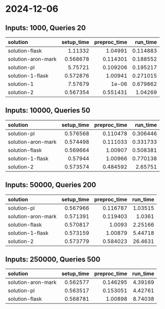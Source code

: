 # 2024-12-06

## Inputs: 1000, Queries 20

| solution           |   setup_time |   preproc_time |   run_time |
|:-------------------|-------------:|---------------:|-----------:|
| solution-flask     |     1.11332  |       1.04991  |   0.114883 |
| solution-aron-mark |     0.568678 |       0.114301 |   0.188552 |
| solution-pl        |     5.75721  |       0.109206 |   0.195217 |
| solution-1-flask   |     0.572876 |       1.00941  |   0.271015 |
| solution-1         |     7.57679  |       1e-06    |   0.679862 |
| solution-2         |     0.567354 |       0.551431 |   1.04269  |

## Inputs: 10000, Queries 50

| solution           |   setup_time |   preproc_time |   run_time |
|:-------------------|-------------:|---------------:|-----------:|
| solution-pl        |     0.576568 |       0.110478 |   0.306446 |
| solution-aron-mark |     0.574498 |       0.111033 |   0.331733 |
| solution-flask     |     0.569664 |       1.00907  |   0.508381 |
| solution-1-flask   |     0.57944  |       1.00966  |   0.770138 |
| solution-2         |     0.573574 |       0.484592 |   2.65751  |

## Inputs: 50000, Queries 200

| solution           |   setup_time |   preproc_time |   run_time |
|:-------------------|-------------:|---------------:|-----------:|
| solution-pl        |     0.567966 |       0.116787 |    1.03515 |
| solution-aron-mark |     0.571391 |       0.119403 |    1.0361  |
| solution-flask     |     0.570817 |       1.0093   |    2.25166 |
| solution-1-flask   |     0.573159 |       1.00879  |    5.44718 |
| solution-2         |     0.573779 |       0.584023 |   26.4631  |

## Inputs: 250000, Queries 500

| solution           |   setup_time |   preproc_time |   run_time |
|:-------------------|-------------:|---------------:|-----------:|
| solution-aron-mark |     0.562577 |       0.146295 |    4.39169 |
| solution-pl        |     0.563517 |       0.153051 |    4.42761 |
| solution-flask     |     0.568781 |       1.00898  |    8.74038 |